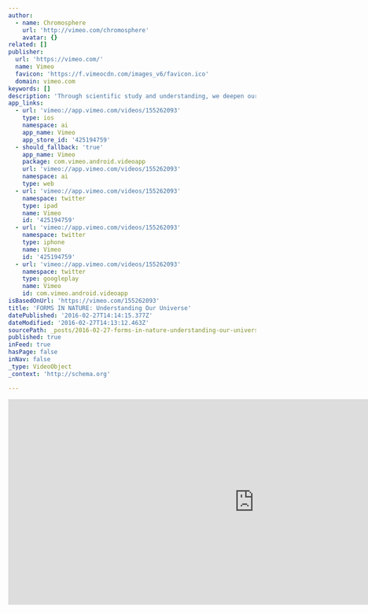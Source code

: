 ```yaml
---
author:
  - name: Chromosphere
    url: 'http://vimeo.com/chromosphere'
    avatar: {}
related: []
publisher:
  url: 'https://vimeo.com/'
  name: Vimeo
  favicon: 'https://f.vimeocdn.com/images_v6/favicon.ico'
  domain: vimeo.com
keywords: []
description: 'Through scientific study and understanding, we deepen our connection to the natural world. An audiovisual collaboration by Kevin Dart // Stéphane Coëdel // David Kamp // Nelson Boles PRESENTED IN 4K // ©MMXVI CHROMOSPHERE INC.'
app_links:
  - url: 'vimeo://app.vimeo.com/videos/155262093'
    type: ios
    namespace: ai
    app_name: Vimeo
    app_store_id: '425194759'
  - should_fallback: 'true'
    app_name: Vimeo
    package: com.vimeo.android.videoapp
    url: 'vimeo://app.vimeo.com/videos/155262093'
    namespace: ai
    type: web
  - url: 'vimeo://app.vimeo.com/videos/155262093'
    namespace: twitter
    type: ipad
    name: Vimeo
    id: '425194759'
  - url: 'vimeo://app.vimeo.com/videos/155262093'
    namespace: twitter
    type: iphone
    name: Vimeo
    id: '425194759'
  - url: 'vimeo://app.vimeo.com/videos/155262093'
    namespace: twitter
    type: googleplay
    name: Vimeo
    id: com.vimeo.android.videoapp
isBasedOnUrl: 'https://vimeo.com/155262093'
title: 'FORMS IN NATURE: Understanding Our Universe'
datePublished: '2016-02-27T14:14:15.377Z'
dateModified: '2016-02-27T14:13:12.463Z'
sourcePath: _posts/2016-02-27-forms-in-nature-understanding-our-universe.md
published: true
inFeed: true
hasPage: false
inNav: false
_type: VideoObject
_context: 'http://schema.org'

---
```

<iframe src="https://cdn.embedly.com/widgets/media.html?src=https%3A%2F%2Fplayer.vimeo.com%2Fvideo%2F155262093&amp;url=https%3A%2F%2Fvimeo.com%2F155262093&amp;image=http%3A%2F%2Fi.vimeocdn.com%2Fvideo%2F557413388_1280.jpg&amp;key=b7d04c9b404c499eba89ee7072e1c4f7&amp;type=text%2Fhtml&amp;schema=vimeo" width="1000" height="418" scrolling="no" frameborder="0" allowfullscreen="allowfullscreen" style=""></iframe>